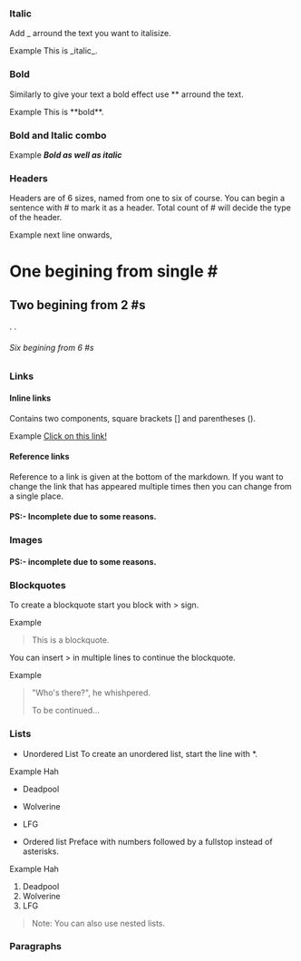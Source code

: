 ### Italic

Add _ arround the text you want to italisize.

Example This is \_italic_.

### Bold

Similarly to give your text a bold effect use ** arround the text.

Example This is **bold\*\*.

### Bold and Italic combo

Example _**Bold as well as italic**_

### Headers

Headers are of 6 sizes, named from one to six of course. You can begin a sentence with # to mark it as a header. Total count of # will decide the type of the header.

Example next line onwards,

# One begining from single # #

## Two begining from 2 #s

.
.

###### Six begining from 6 #s

### Links

#### Inline links

Contains two components, square brackets [] and parentheses ().

Example [Click on this link!](vim.md)

#### Reference links

Reference to a link is given at the bottom of the markdown. If you want to change the link that has appeared multiple times then you can change from a single place.

#### PS:- Incomplete due to some reasons.

### Images
#### PS:- incomplete due to some reasons.

### Blockquotes
To create a blockquote start you block with > sign.

Example
> This is a blockquote.

You can insert > in multiple lines to continue the blockquote.

Example
>"Who's there?", he whishpered.
>
>To be continued...

### Lists
* Unordered List
To create an unordered list, start the line with *.

Example Hah
* Deadpool
* Wolverine
* LFG

* Ordered list
Preface with numbers followed by a fullstop instead of asterisks.

Example Hah
1. Deadpool
2. Wolverine
3. LFG

> Note: You can also use nested lists.

### Paragraphs



